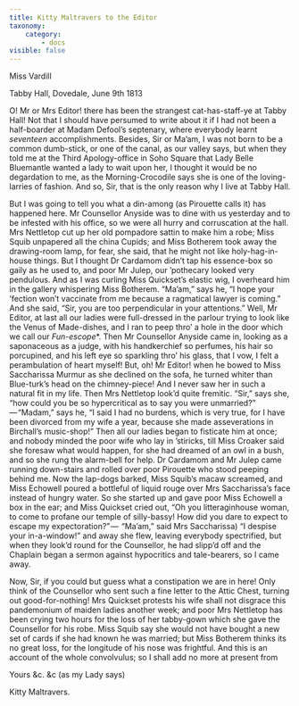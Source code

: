 ```yaml
---
title: Kitty Maltravers to the Editor
taxonomy:
    category:
        - docs
visible: false
---
```


<div class="author">Miss Vardill</div>

Tabby Hall, Dovedale, June 9th 1813

O! Mr or Mrs Editor! there has been the strangest cat-has-staff-ye at Tabby Hall! Not that I should have persumed to write about it if I had not been a half-boarder at Madam Defool’s septenary, where everybody learnt *seventeen* accomplishments. Besides, Sir or Ma’am, I was not born to be a common dumb-stick, or one of the canal, as our valley says, but when they told me at the Third Apology-office in Soho Square that Lady Belle Bluemantle wanted a lady to wait upon her, I thought it would be no degardation to me, as the Morning-Crocodile says she is one of the loving-larries of fashion. And so, Sir, that is the only reason why I live at Tabby Hall.

But I was going to tell you what a din-among (as Pirouette calls it) has happened here. Mr Counsellor Anyside was to dine with us yesterday and to be infested with his office, so we were all hurry and corruscation at the hall. Mrs Nettletop cut up her old pompadore sattin to make him a robe; Miss Squib unpapered all the china Cupids; and Miss Botherem took away the drawing-room lamp, for fear, she said, that he might not like holy-hag-in-house things. But I thought Dr Cardamom didn’t tap his essence-box so gaily as he used to, and poor Mr Julep, our ’pothecary looked very pendulous. And as I was curling Miss Quickset’s elastic wig, I overheard him in the gallery whispering Miss Botherem. “Ma’am,” says he, “I hope your ’fection won’t vaccinate from me because a ragmatical lawyer is coming.” And she said, “Sir, you are too perpendicular in your attentions.” Well, Mr Editor, at last all our ladies were full-dressed in the parlour trying to look like the Venus of Made-dishes, and I ran to peep thro’ a hole in the door which we call our *Fun-escope**. Then Mr Counsellor Anyside came in, looking as a saponaceous as a judge, with his handkerchief so perfumes, his hair so porcupined, and his left eye so sparkling thro’ his glass, that I vow, I felt a perambulation of heart myself! But, oh! Mr Editor! when he bowed to Miss Saccharissa Murmur as she declined on the sofa, he turned whiter than Blue-turk’s head on the chimney-piece! And I never saw her in such a natural fit in my life. Then Mrs Nettletop look’d quite fremitic. “Sir,” says she, “how could you be so hypercritical as to say you were unmarried?” — “Madam,” says he, “I said I had no burdens, which is very true, for I have been divorced from my wife a year, because she made asseverations in Birchall’s music-shop!” Then all our ladies began to fisticate him at once; and nobody minded the poor wife who lay in ’stiricks, till Miss Croaker said she foresaw what would happen, for she had dreamed of an owl in a bush, and so she rung the alarm-bell for help. Dr Cardamom and Mr Julep came running down-stairs and rolled over poor Pirouette who stood peeping behind me. Now the lap-dogs barked, Miss Squib’s macaw screamed, and Miss Echowell poured a bottleful of liquid rouge over Mrs Saccharissa’s face instead of hungry water. So she started up and gave poor Miss Echowell a box in the ear; and Miss Quickset cried out, “Oh you litteraginhouse woman, to come to profane our temple of silly-bassy! How did you dare to expect to escape my expectoration?” —  “Ma’am,” said Mrs Saccharissa) “I despise your in-a-window!” and away she flew, leaving everybody spectrified, but when they look’d round for the Counsellor, he had slipp’d off and the Chaplain began a sermon against hypocritics and tale-bearers, so I came away.  

Now, Sir, if you could but guess what a constipation we are in here! Only think of the Counsellor who sent such a fine letter to the Attic Chest, turning out good-for-nothing! Mrs Quickset protests his wife shall not disgrace this pandemonium of maiden ladies another week; and poor Mrs Nettletop has been crying two hours for the loss of her tabby-gown which she gave the Counsellor for his robe. Miss Squib say she would not have bought a new set of cards if she had known he was married; but Miss Botherem thinks its no great loss, for the longitude of his nose was frightful. And this is an account of the whole convolvulus; so I shall add no more at present from  
 
Yours &c. &c (as my Lady says)

Kitty Maltravers.
